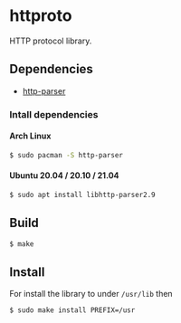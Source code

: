 httproto
===========
HTTP protocol library.

Dependencies
------------

- [http-parser](https://github.com/nodejs/http-parser)

### Intall dependencies

#### Arch Linux
```sh
$ sudo pacman -S http-parser
```

#### Ubuntu 20.04 / 20.10 / 21.04
```sh
$ sudo apt install libhttp-parser2.9
```

Build
-----

```sh
$ make
```

Install
-------

For install the library to under `/usr/lib` then

```sh
$ sudo make install PREFIX=/usr
```


